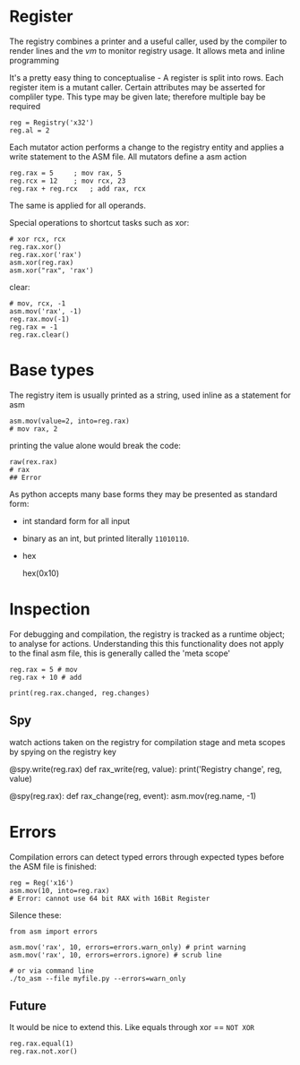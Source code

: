# Register

The registry combines a printer and a useful caller, used by the compiler
to render lines and the _vm_ to monitor registry usage. It allows meta and inline programming

It's a pretty easy thing to conceptualise - A register is split into rows. Each register item is a mutant caller. Certain attributes may be asserted for compliler type. This type may be given late; therefore multiple bay be required

    reg = Registry('x32')
    reg.al = 2

Each mutator action performs a change to the registry entity and applies a write statement to the ASM file.
All mutators define a asm action


    reg.rax = 5     ; mov rax, 5
    reg.rcx = 12    ; mov rcx, 23
    reg.rax + reg.rcx   ; add rax, rcx

The same is applied for all operands.

Special operations to shortcut tasks such as xor:

    # xor rcx, rcx
    reg.rax.xor()
    reg.rax.xor('rax')
    asm.xor(reg.rax)
    asm.xor("rax", 'rax')

clear:

    # mov, rcx, -1
    asm.mov('rax', -1)
    reg.rax.mov(-1)
    reg.rax = -1
    reg.rax.clear()


# Base types

The registry item is usually printed as a string, used inline as a statement for asm

    asm.mov(value=2, into=reg.rax)
    # mov rax, 2

printing the value alone would break the code:

    raw(rex.rax)
    # rax
    ## Error

As python accepts many base forms they may be presented as standard form:

+ int
    standard form for all input
+ binary
    as an int, but printed literally `11010110`.
+ hex

    hex(0x10)


# Inspection

For debugging and compilation, the registry is tracked as a runtime object; to analyse for actions. Understanding this this functionality does not apply to the final asm file, this is generally called the 'meta scope'

    reg.rax = 5 # mov
    reg.rax + 10 # add

    print(reg.rax.changed, reg.changes)


## Spy

watch actions taken on the registry for compilation stage and meta scopes by spying on the registry key

@spy.write(reg.rax)
def rax_write(reg, value):
    print('Registry change', reg, value)

@spy(reg.rax):
def rax_change(reg, event):
    asm.mov(reg.name, -1)


# Errors

Compilation errors can detect typed errors through expected types before the ASM file is finished:

    reg = Reg('x16')
    asm.mov(10, into=reg.rax)
    # Error: cannot use 64 bit RAX with 16Bit Register

Silence these:

    from asm import errors

    asm.mov('rax', 10, errors=errors.warn_only) # print warning
    asm.mov('rax', 10, errors=errors.ignore) # scrub line

    # or via command line
    ./to_asm --file myfile.py --errors=warn_only

## Future

It would be nice to extend this. Like equals through xor == `NOT XOR`

    reg.rax.equal(1)
    reg.rax.not.xor()
